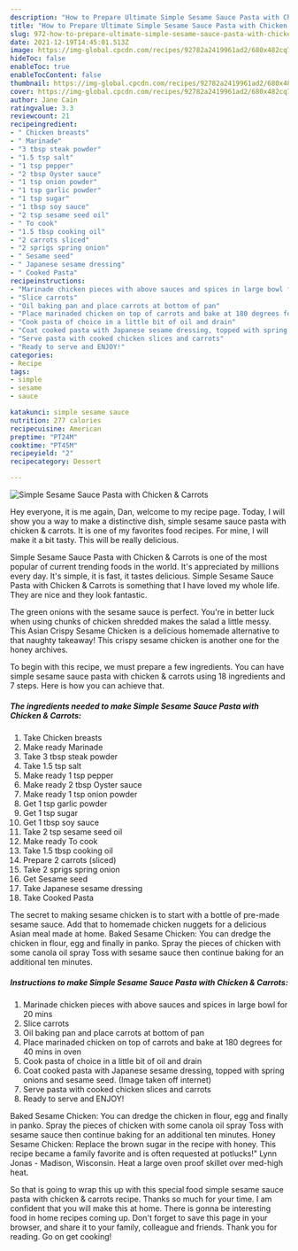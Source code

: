 ```yaml
---
description: "How to Prepare Ultimate Simple Sesame Sauce Pasta with Chicken &amp;amp; Carrots"
title: "How to Prepare Ultimate Simple Sesame Sauce Pasta with Chicken &amp;amp; Carrots"
slug: 972-how-to-prepare-ultimate-simple-sesame-sauce-pasta-with-chicken-and-amp-carrots
date: 2021-12-19T14:45:01.513Z
image: https://img-global.cpcdn.com/recipes/92782a2419961ad2/680x482cq70/simple-sesame-sauce-pasta-with-chicken-carrots-recipe-main-photo.jpg
hideToc: false
enableToc: true
enableTocContent: false
thumbnail: https://img-global.cpcdn.com/recipes/92782a2419961ad2/680x482cq70/simple-sesame-sauce-pasta-with-chicken-carrots-recipe-main-photo.jpg
cover: https://img-global.cpcdn.com/recipes/92782a2419961ad2/680x482cq70/simple-sesame-sauce-pasta-with-chicken-carrots-recipe-main-photo.jpg
author: Jane Cain
ratingvalue: 3.3
reviewcount: 21
recipeingredient:
- " Chicken breasts"
- " Marinade"
- "3 tbsp steak powder"
- "1.5 tsp salt"
- "1 tsp pepper"
- "2 tbsp Oyster sauce"
- "1 tsp onion powder"
- "1 tsp garlic powder"
- "1 tsp sugar"
- "1 tbsp soy sauce"
- "2 tsp sesame seed oil"
- " To cook"
- "1.5 tbsp cooking oil"
- "2 carrots sliced"
- "2 sprigs spring onion"
- " Sesame seed"
- " Japanese sesame dressing"
- " Cooked Pasta"
recipeinstructions:
- "Marinade chicken pieces with above sauces and spices in large bowl for 20 mins"
- "Slice carrots"
- "Oil baking pan and place carrots at bottom of pan"
- "Place marinaded chicken on top of carrots and bake at 180 degrees for 40 mins in oven"
- "Cook pasta of choice in a little bit of oil and drain"
- "Coat cooked pasta with Japanese sesame dressing, topped with spring onions and sesame seed. (Image taken off internet)"
- "Serve pasta with cooked chicken slices and carrots"
- "Ready to serve and ENJOY!"
categories:
- Recipe
tags:
- simple
- sesame
- sauce

katakunci: simple sesame sauce 
nutrition: 277 calories
recipecuisine: American
preptime: "PT24M"
cooktime: "PT45M"
recipeyield: "2"
recipecategory: Dessert

---
```



![Simple Sesame Sauce Pasta with Chicken &amp; Carrots](https://img-global.cpcdn.com/recipes/92782a2419961ad2/680x482cq70/simple-sesame-sauce-pasta-with-chicken-carrots-recipe-main-photo.jpg)

Hey everyone, it is me again, Dan, welcome to my recipe page. Today, I will show you a way to make a distinctive dish, simple sesame sauce pasta with chicken &amp; carrots. It is one of my favorites food recipes. For mine, I will make it a bit tasty. This will be really delicious.

Simple Sesame Sauce Pasta with Chicken &amp; Carrots is one of the most popular of current trending foods in the world. It's appreciated by millions every day. It's simple, it is fast, it tastes delicious. Simple Sesame Sauce Pasta with Chicken &amp; Carrots is something that I have loved my whole life. They are nice and they look fantastic.

The green onions with the sesame sauce is perfect. You&#39;re in better luck when using chunks of chicken shredded makes the salad a little messy. This Asian Crispy Sesame Chicken is a delicious homemade alternative to that naughty takeaway! This crispy sesame chicken is another one for the honey archives.


To begin with this recipe, we must prepare a few ingredients. You can have simple sesame sauce pasta with chicken &amp; carrots using 18 ingredients and 7 steps. Here is how you can achieve that.

<!--inarticleads1-->

##### The ingredients needed to make Simple Sesame Sauce Pasta with Chicken &amp; Carrots:

1. Take  Chicken breasts
1. Make ready  Marinade
1. Take 3 tbsp steak powder
1. Take 1.5 tsp salt
1. Make ready 1 tsp pepper
1. Make ready 2 tbsp Oyster sauce
1. Make ready 1 tsp onion powder
1. Get 1 tsp garlic powder
1. Get 1 tsp sugar
1. Get 1 tbsp soy sauce
1. Take 2 tsp sesame seed oil
1. Make ready  To cook
1. Take 1.5 tbsp cooking oil
1. Prepare 2 carrots (sliced)
1. Take 2 sprigs spring onion
1. Get  Sesame seed
1. Take  Japanese sesame dressing
1. Take  Cooked Pasta


The secret to making sesame chicken is to start with a bottle of pre-made sesame sauce. Add that to homemade chicken nuggets for a delicious Asian meal made at home. Baked Sesame Chicken: You can dredge the chicken in flour, egg and finally in panko. Spray the pieces of chicken with some canola oil spray Toss with sesame sauce then continue baking for an additional ten minutes. 

<!--inarticleads2-->

##### Instructions to make Simple Sesame Sauce Pasta with Chicken &amp; Carrots:

1. Marinade chicken pieces with above sauces and spices in large bowl for 20 mins
1. Slice carrots
1. Oil baking pan and place carrots at bottom of pan
1. Place marinaded chicken on top of carrots and bake at 180 degrees for 40 mins in oven
1. Cook pasta of choice in a little bit of oil and drain
1. Coat cooked pasta with Japanese sesame dressing, topped with spring onions and sesame seed. (Image taken off internet)
1. Serve pasta with cooked chicken slices and carrots
1. Ready to serve and ENJOY!

Baked Sesame Chicken: You can dredge the chicken in flour, egg and finally in panko. Spray the pieces of chicken with some canola oil spray Toss with sesame sauce then continue baking for an additional ten minutes. Honey Sesame Chicken: Replace the brown sugar in the recipe with honey. This recipe became a family favorite and is often requested at potlucks!&#34; Lynn Jonas - Madison, Wisconsin. Heat a large oven proof skillet over med-high heat. 

So that is going to wrap this up with this special food simple sesame sauce pasta with chicken &amp; carrots recipe. Thanks so much for your time. I am confident that you will make this at home. There is gonna be interesting food in home recipes coming up. Don't forget to save this page in your browser, and share it to your family, colleague and friends. Thank you for reading. Go on get cooking!
